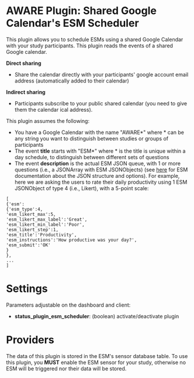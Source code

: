 AWARE Plugin: Shared Google Calendar's ESM Scheduler
==========================

This plugin allows you to schedule ESMs using a shared Google Calendar with your study participants. This plugin reads the events of a shared Google calendar. 

**Direct sharing** 
- Share the calendar directly with your participants' google account email address (automatically added to their calendar)

**Indirect sharing**
- Participants subscribe to your public shared calendar (you need to give them the calendar ical address).

This plugin assumes the following:
- You have a Google Calendar with the name "AWARE*" where * can be any string you want to distinguish between studies or groups of participants
- The event **title** starts with "ESM*" where * is the title is unique within a day schedule, to distinguish between different sets of questions
- The event **description** is the actual ESM JSON queue, with 1 or more questions (i.e., a JSONArray with ESM JSONObjects) (see [here](http://www.awareframework.com/esm/) for ESM documentation about the JSON structure and options). For example, here we are asking the users to rate their daily productivity using 1 ESM JSONObject of type 4 (i.e., Likert), with a 5-point scale:

```
[
{'esm':
{'esm_type':4,
'esm_likert_max':5,
'esm_likert_max_label':'Great',
'esm_likert_min_label':'Poor',
'esm_likert_step':1,
'esm_title':'Productivity',
'esm_instructions':'How productive was your day?',
'esm_submit':'OK'
}
},
...
]
```

# Settings
Parameters adjustable on the dashboard and client:
- **status_plugin_esm_scheduler**: (boolean) activate/deactivate plugin

# Providers
The data of this plugin is stored in the ESM's sensor database table. To use this plugin, you **MUST** enable the ESM sensor for your study, otherwise no ESM will be triggered nor their data will be stored.
